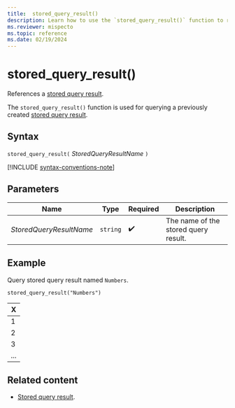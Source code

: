```yaml
---
title:  stored_query_result()
description: Learn how to use the `stored_query_result()` function to reference a stored query result.
ms.reviewer: mispecto
ms.topic: reference
ms.date: 02/19/2024
---
```


# stored_query_result()

References a [stored query result](../management/stored-query-results.md).

The `stored_query_result()` function is used for querying a previously created [stored query result](../management/stored-query-results.md).

## Syntax

`stored_query_result(` *StoredQueryResultName* `)`

[!INCLUDE [syntax-conventions-note](../../includes/syntax-conventions-note.md)]

## Parameters

| Name | Type | Required | Description |
|--|--|--|--|
| *StoredQueryResultName* | `string` | :heavy_check_mark: | The name of the stored query result. |

## Example

Query stored query result named `Numbers`.

```kusto
stored_query_result("Numbers")
```

| X |
|---|
| 1 |
| 2 |
| 3 |
| ... |

## Related content

* [Stored query result](../management/stored-query-results.md).
